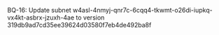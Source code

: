 BQ-16: Update subnet w4asl-4nmyj-qnr7c-6cqq4-tkwmt-o26di-iupkq-vx4kt-asbrx-jzuxh-4ae to version 319db9ad7cd35ee39624d03580f7eb4de492ba8f
